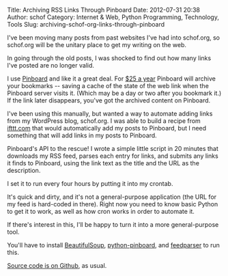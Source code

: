 Title: Archiving RSS Links Through Pinboard
Date: 2012-07-31 20:38
Author: schof
Category: Internet &amp; Web, Python Programming, Technology, Tools
Slug: archiving-schof-org-links-through-pinboard

I've been moving many posts from past websites I've had into schof.org,
so schof.org will be the unitary place to get my writing on the web.

In going through the old posts, I was shocked to find out how many links
I've posted are no longer valid.

I use [Pinboard](http://pinboard.in) and like it a great deal. For [\$25
a year](http://pinboard.in/tour/#archive) Pinboard will archive your
bookmarks -- saving a cache of the state of the web link when the
Pinboard server visits it. (Which may be a day or two after you bookmark
it.) If the link later disappears, you've got the archived content on
Pinboard.

I've been using this manually, but wanted a way to automate adding links
from my WordPress blog, schof.org. I was able to build a recipe from
[ifttt.com](http://ifttt.com/) that would automatically add my posts to
Pinboard, but I need something that will add links in my posts to
Pinboard.

Pinboard's API to the rescue! I wrote a simple little script in 20
minutes that downloads my RSS feed, parses each entry for links, and
submits any links it finds to Pinboard, using the link text as the title
and the URL as the description.

I set it to run every four hours by putting it into my crontab.

It's quick and dirty, and it's not a general-purpose application (the
URL for my feed is hard-coded in there). Right now you need to know
basic Python to get it to work, as well as how cron works in order to
automate it.

If there's interest in this, I'll be happy to turn it into a more
general-purpose tool.

You'll have to install
[BeautifulSoup](http://www.crummy.com/software/BeautifulSoup/),
[python-pinboard](https://github.com/mgan59/python-pinboard), and
[feedparser](http://code.google.com/p/feedparser/) to run this.

[Source code is on
Github](https://github.com/johnmarkschofield/WordPress-To-Pinboard-Archive),
as usual.

